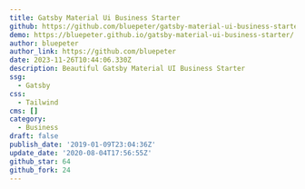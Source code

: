 ```yaml
---
title: Gatsby Material Ui Business Starter
github: https://github.com/bluepeter/gatsby-material-ui-business-starter
demo: https://bluepeter.github.io/gatsby-material-ui-business-starter/
author: bluepeter
author_link: https://github.com/bluepeter
date: 2023-11-26T10:44:06.330Z
description: Beautiful Gatsby Material UI Business Starter
ssg:
  - Gatsby
css:
  - Tailwind
cms: []
category:
  - Business
draft: false
publish_date: '2019-01-09T23:04:36Z'
update_date: '2020-08-04T17:56:55Z'
github_star: 64
github_fork: 24
---
```

